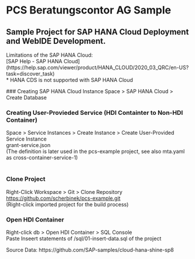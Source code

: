# PCS Beratungscontor AG Sample
## Sample Project for SAP HANA Cloud Deployment and WebIDE Development.
<p>
Limitations of the SAP HANA Cloud: <br>
[SAP Help - SAP HANA Cloud](https://help.sap.com/viewer/product/HANA_CLOUD/2020_03_QRC/en-US?task=discover_task) <br>
* HANA CDS is not supported with SAP HANA Cloud
</p>
<p>
### Creating SAP HANA Cloud Instance
Space > SAP HANA Cloud > Create Database <br>

### Creating User-Provieded Service (HDI Containter to Non-HDI Container)
Space > Service Instances > Create Instance > Create User-Provided Service Instance <br>
grant-service.json <br>
(The definition is later used in the pcs-example project, see also mta.yaml as cross-container-service-1) <br> <br>

### Clone Project 
Right-Click Workspace > Git > Clone Repository <br>
https://github.com/scherbinek/pcs-example.git <br>
(Right-click imported project for the build process) <br>

### Open HDI Container
Right-click db > Open HDI Container > SQL Console <br>
Paste Inseert statements of /sql/01-insert-data.sql of the project
</p>
Source Data: https://github.com/SAP-samples/cloud-hana-shine-sp8